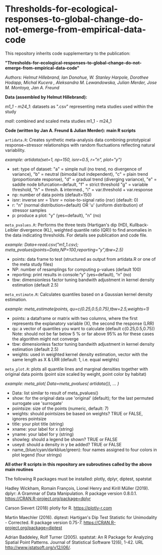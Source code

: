 # Thresholds-for-ecological-responses-to-global-change-do-not-emerge-from-empirical-data-code

This repository inherits code supplementary to the publication:

**"Thresholds-for-ecological-responses-to-global-change-do-not-emerge-from-empirical-data-code"**

*Authors:  Helmut Hillebrand, Ian Donohue, W. Stanley Harpole, Dorothee Hodapp, Michal Kucera , Aleksandra M. Lewandowska, Julian Merder, Jose M. Montoya, Jan A. Freund*


**Data (assembled by Helmut Hillebrand):**

*m1_1 - m24_1*: datasets as ".csv" representing meta studies used within the study

*mall*: combined and scaled meta studies m1_1 - m24_1


**Code (written by Jan A. Freund & Julian Merder):**
**main R scripts**

`artidata.R`: Creates synthetic meta-analysis data combining prototypical response~stressor relationships with random fluctuations reflecting natural variability.

*example: artidata(set=1, np=150, isnr=0.5, r="n", plot="y")*

  - set:  type of dataset: "a" = simple null (no trend, no divergence of variance),
                           "b" = neutral (bimodal but independent),
                           "c" = plain trend (proportionate response), 
                           "d" = gradual trend (diverging variance),
                           "e" = saddle node bifurcation=default, 
                           "f" = strict threshold
                           "g" = variable threshold, 
                           "h" = thresh. & intermed., 
                           "i" = var.threshold + var.response
  - np:   number of data points (default=150)
  - isnr: inverse snr = 1/snr = noise-to-signal ratio (nsr) (default: 0)
  - r:    "n" (normal distribution=default) OR 'u'  (uniform distribution) of stressor samples
  - p:    produce a plot: "y" (yes=default), "n" (no) 



`meta_pvalues.R`: Performs the three tests (Hartigan's dip (HD), Kullback-Leibler divergence (KL), weighted quantile ratio (QR)) to find anomalies in the data indicating thresholds. For details see publication and code file. 

*example: 
Data<-read.csv("m1_1.csv);
meta_pvalues(points=Data,NP=100,reporting="y",tbw=2.5)*

- points: data frame to test (structured as output from artidata.R or one of the meta study files)
- NP: number of resamplings for computing p-values (default 100)
- reporting: print results in console:“y” (yes=default), “n” (no)
- tbw: dimensionless factor tuning bandwith adjustment in kernel density estimation (default 2.5)

`meta_estimate.R`: Calculates quantiles based on a Gaussian kernel density estimation.

*example: meta_estimate(points, qu=c(0.25,0.5,0.75),tbw=2.5,weights=1)*

- points: a dataframe or matrix with two columns, where the first represents the explanatory variable (X), the second the response (LRR)
- qu: a vector of quantiles you want to calculate (default c(0.25,0.5,0.75))
Note: should not be far below 5 % or far above 95% as for these cases the algorithm might not converge
- tbw: dimensionless factor tuning bandwith adjustment in kernel density estimation (default 2.5)
- weights: used in weighted kernel density estimation, vector with the same length as X & LRR (default: 1, i.e. equal weights)



`meta_plot.R`: plots all quantile lines and marginal densities together with original data points (point size scaled by weight, point color by habitat)

*example: meta_plot( Data=meta_pvalues( artidata()), ... )*

- Data: list similar to result of meta_pvalues()
- show: for the original data use 'original' (default); for the last permuted surrogate use 'surrogate'
- pointsize: size of the points (numeric, default: 7)
- weights: should pointsizes be based on weights? TRUE or FALSE, ignores pointsize
- title: your plot title (string)
- xname: your label for x (string)
- yname: your label for y (string)
- showleg: should a legend be shown? TRUE or FALSE
- useyd: should a density in y be added? TRUE or FALSE
- name_(blue/cyan/darkblue/green): four names assigned to four colors in plot legend (four strings)


**All other R scripts in this repository are subroutines called by the above main routines**

The following R packages must be installed: 
	plotly, dplyr, diptest, spatstat
  
  Hadley Wickham, Romain François, Lionel Henry and Kirill Müller (2019). dplyr: A Grammar of Data Manipulation. R
  package version 0.8.0.1. https://CRAN.R-project.org/package=dplyr
  
   Carson Sievert (2018) plotly for R. https://plotly-r.com
   
   Martin Maechler (2016). diptest: Hartigan's Dip Test Statistic for Unimodality - Corrected. R package version
   0.75-7. https://CRAN.R-project.org/package=diptest
   
   Adrian Baddeley, Rolf Turner (2005). spatstat: An R Package for Analyzing Spatial Point Patterns. Journal of
   Statistical Software 12(6), 1-42. URL http://www.jstatsoft.org/v12/i06/.


